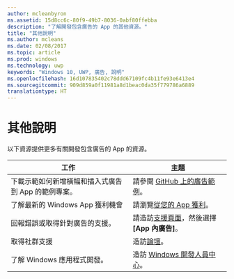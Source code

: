 ```yaml
---
author: mcleanbyron
ms.assetid: 15d8cc6c-80f9-49b7-8036-0abf80ffebba
description: "了解開發包含廣告的 App 的其他資源。"
title: "其他說明"
ms.author: mcleans
ms.date: 02/08/2017
ms.topic: article
ms.prod: windows
ms.technology: uwp
keywords: "Windows 10, UWP, 廣告, 說明"
ms.openlocfilehash: 16d107835402c78ddd67109fc4b11fe93e6413e4
ms.sourcegitcommit: 909d859a0f11981a8d1beac0da35f779786a6889
translationtype: HT
---
```

# <a name="additional-help"></a>其他說明




以下資源提供更多有關開發包含廣告的 App 的資源。

|  工作    | 主題 |               
|----------|-------|
| 下載示範如何新增橫幅和插入式廣告到 App 的範例專案。     |請參閱 [GitHub 上的廣告範例](http://aka.ms/githubads)。       |
| 了解最新的 Windows App 獲利機會     | 請瀏覽[從您的 App 獲利](https://developer.microsoft.com/store/monetize)。        |
| 回報錯誤或取得針對廣告的支援。     | 請造訪[支援頁面](https://go.microsoft.com/fwlink/p/?LinkId=331508)，然後選擇 **\[App 內廣告\]**。        |
| 取得社群支援     | 造訪[論壇](http://go.microsoft.com/fwlink/p/?LinkId=401266)。       |
| 了解 Windows 應用程式開發。     | 造訪 [Windows 開發人員中心](https://developer.microsoft.com/windows)。        |



 

 

 
